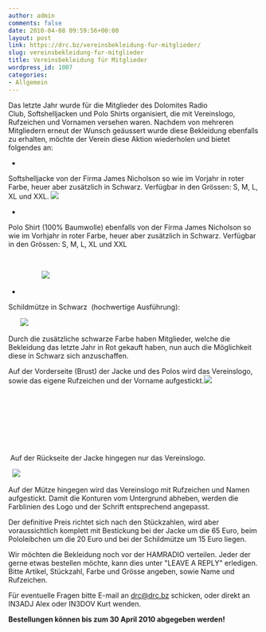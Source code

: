 ```yaml
---
author: admin
comments: false
date: 2010-04-08 09:59:56+00:00
layout: post
link: https://drc.bz/vereinsbekleidung-fur-mitglieder/
slug: vereinsbekleidung-fur-mitglieder
title: Vereinsbekleidung für Mitglieder
wordpress_id: 1007
categories:
- Allgemein
---
```


Das letzte Jahr wurde für die Mitglieder des Dolomites Radio Club, Softshelljacken und Polo Shirts organisiert, die mit Vereinslogo, Rufzeichen und Vornamen versehen waren. Nachdem von mehreren Mitgliedern erneut der Wunsch geäussert wurde diese Bekleidung ebenfalls zu erhalten, möchte der Verein diese Aktion wiederholen und bietet folgendes an:         






	
  * 


Softshelljacke von der Firma James Nicholson so wie im Vorjahr in roter Farbe, heuer aber zusätzlich in Schwarz. Verfügbar in den Grössen: S, M, L, XL und XXL. ![](https://drc.bz/wp-content/uploads/2010/04/Beide-Jacken.bmp)


	
  * 


Polo Shirt (100% Baumwolle) ebenfalls von der Firma James Nicholson so wie im Vorhjahr in roter Farbe, heuer aber zusätzlich in Schwarz. Verfügbar in den Grössen: S, M, L, XL und XXL



     


                 ![](https://drc.bz/wp-content/uploads/2010/04/beide-polo2.jpg)     






	
  * 





Schildmütze in Schwarz  (hochwertige Ausführung):      









      ![](https://drc.bz/wp-content/uploads/2010/04/kappl1-300x225.jpg)  




Durch die zusätzliche schwarze Farbe haben Mitglieder, welche die Bekleidung das letzte Jahr in Rot gekauft haben, nun auch die Möglichkeit diese in Schwarz sich anzuschaffen.            




Auf der Vorderseite (Brust) der Jacke und des Polos wird das Vereinslogo, sowie das eigene Rufzeichen und der Vorname aufgestickt.![](https://drc.bz/wp-content/uploads/2010/04/02042010-150x150.jpg)         




        




        




            




          

























 Auf der Rückseite der Jacke hingegen nur das Vereinslogo.       







  ![](https://drc.bz/wp-content/uploads/2010/04/02042010001.jpg)         




Auf der Mütze hingegen wird das Vereinslogo mit Rufzeichen und Namen aufgestickt. Damit die Konturen vom Untergrund abheben, werden die Farblinien des Logo und der Schrift entsprechend angepasst.     










Der definitive Preis richtet sich nach den Stückzahlen, wird aber voraussichtlich komplett mit Bestickung bei der Jacke um die 65 Euro, beim Pololeibchen um die 20 Euro und bei der Schildmütze um 15 Euro liegen.    







Wir möchten die Bekleidung noch vor der HAMRADIO verteilen. Jeder der gerne etwas bestellen möchte, kann dies unter "LEAVE A REPLY" erledigen. Bitte Artikel, Stückzahl, Farbe und Grösse angeben, sowie Name und Rufzeichen.       




Für eventuelle Fragen bitte E-mail an [drc@drc.bz](mailto:drc@drc.bz) schicken, oder direkt an IN3ADJ Alex oder IN3DOV Kurt wenden.   



















**Bestellungen können bis zum 30 April 2010 abgegeben werden!** 
